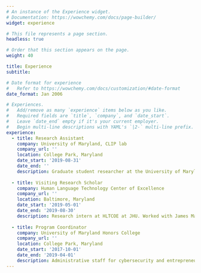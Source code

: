 ```yaml
---
# An instance of the Experience widget.
# Documentation: https://wowchemy.com/docs/page-builder/
widget: experience

# This file represents a page section.
headless: true

# Order that this section appears on the page.
weight: 40

title: Experience
subtitle:

# Date format for experience
#   Refer to https://wowchemy.com/docs/customization/#date-format
date_format: Jan 2006

# Experiences.
#   Add/remove as many `experience` items below as you like.
#   Required fields are `title`, `company`, and `date_start`.
#   Leave `date_end` empty if it's your current employer.
#   Begin multi-line descriptions with YAML's `|2-` multi-line prefix.
experience:
  - title: Research Assistant
    company: University of Maryland, CLIP lab
    company_url: ''
    location: College Park, Maryland
    date_start: '2019-08-31'
    date_end: ''
    description: Graduate student researcher at the University of Maryland CLIP lab, funded by Human Language Technology Center of Excellence at Johns Hopkins University. Works with Douglas W Oard and Matt Post on research projects in machine/speech translation, information retrieval.
        
  - title: Visiting Research Scholar
    company: Human Language Technology Center of Excellence
    company_url: ''
    location: Baltimore, Maryland
    date_start: '2019-05-01'
    date_end: '2019-08-30'
    description: Research intern at HLTCOE at JHU. Worked with James Mayfield and Dawn Lawrie on research project in named-entity recognition and information retrieval.
    
  - title: Program Coordinator
    company: University of Maryland Honors College
    company_url: ''
    location: College Park, Maryland
    date_start: '2017-10-01'
    date_end: '2019-04-01'
    description: Administrative staff for cybersecurity and entrepreneurship honors programs at UMD. Supported students and program operations in various facets, such as managing $5M scholarship budget, advising students, event planning, curriculum development, program evaluation, etc.
---
```

